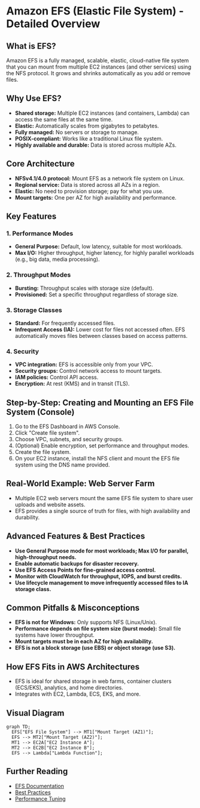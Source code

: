 # Amazon EFS (Elastic File System) - Detailed Overview

## What is EFS?
Amazon EFS is a fully managed, scalable, elastic, cloud-native file system that you can mount from multiple EC2 instances (and other services) using the NFS protocol. It grows and shrinks automatically as you add or remove files.

## Why Use EFS?
- **Shared storage:** Multiple EC2 instances (and containers, Lambda) can access the same files at the same time.
- **Elastic:** Automatically scales from gigabytes to petabytes.
- **Fully managed:** No servers or storage to manage.
- **POSIX-compliant:** Works like a traditional Linux file system.
- **Highly available and durable:** Data is stored across multiple AZs.

## Core Architecture
- **NFSv4.1/4.0 protocol:** Mount EFS as a network file system on Linux.
- **Regional service:** Data is stored across all AZs in a region.
- **Elastic:** No need to provision storage; pay for what you use.
- **Mount targets:** One per AZ for high availability and performance.

## Key Features
### 1. **Performance Modes**
- **General Purpose:** Default, low latency, suitable for most workloads.
- **Max I/O:** Higher throughput, higher latency, for highly parallel workloads (e.g., big data, media processing).

### 2. **Throughput Modes**
- **Bursting:** Throughput scales with storage size (default).
- **Provisioned:** Set a specific throughput regardless of storage size.

### 3. **Storage Classes**
- **Standard:** For frequently accessed files.
- **Infrequent Access (IA):** Lower cost for files not accessed often. EFS automatically moves files between classes based on access patterns.

### 4. **Security**
- **VPC integration:** EFS is accessible only from your VPC.
- **Security groups:** Control network access to mount targets.
- **IAM policies:** Control API access.
- **Encryption:** At rest (KMS) and in transit (TLS).

## Step-by-Step: Creating and Mounting an EFS File System (Console)
1. Go to the EFS Dashboard in AWS Console.
2. Click "Create file system".
3. Choose VPC, subnets, and security groups.
4. (Optional) Enable encryption, set performance and throughput modes.
5. Create the file system.
6. On your EC2 instance, install the NFS client and mount the EFS file system using the DNS name provided.

## Real-World Example: Web Server Farm
- Multiple EC2 web servers mount the same EFS file system to share user uploads and website assets.
- EFS provides a single source of truth for files, with high availability and durability.

## Advanced Features & Best Practices
- **Use General Purpose mode for most workloads; Max I/O for parallel, high-throughput needs.**
- **Enable automatic backups for disaster recovery.**
- **Use EFS Access Points for fine-grained access control.**
- **Monitor with CloudWatch for throughput, IOPS, and burst credits.**
- **Use lifecycle management to move infrequently accessed files to IA storage class.**

## Common Pitfalls & Misconceptions
- **EFS is not for Windows:** Only supports NFS (Linux/Unix).
- **Performance depends on file system size (burst mode):** Small file systems have lower throughput.
- **Mount targets must be in each AZ for high availability.**
- **EFS is not a block storage (use EBS) or object storage (use S3).**

## How EFS Fits in AWS Architectures
- EFS is ideal for shared storage in web farms, container clusters (ECS/EKS), analytics, and home directories.
- Integrates with EC2, Lambda, ECS, EKS, and more.

## Visual Diagram
```mermaid
graph TD;
  EFS["EFS File System"] --> MT1["Mount Target (AZ1)"];
  EFS --> MT2["Mount Target (AZ2)"];
  MT1 --> EC2A["EC2 Instance A"];
  MT2 --> EC2B["EC2 Instance B"];
  EFS --> Lambda["Lambda Function"];
```

## Further Reading
- [EFS Documentation](https://docs.aws.amazon.com/efs/)
- [Best Practices](https://docs.aws.amazon.com/efs/latest/ug/best-practices.html)
- [Performance Tuning](https://docs.aws.amazon.com/efs/latest/ug/performance.html)
